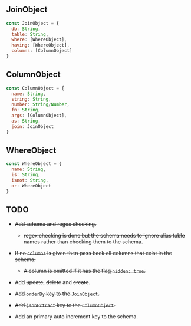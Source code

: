 ## JoinObject                           
                                   
```js
const JoinObject = {                    
  db: String,                           
  table: String,                        
  where: [WhereObject],                 
  having: [WhereObject],
  columns: [ColumnObject]               
}                                       
```

## ColumnObject                         
                                     
```js
const ColumnObject = {                  
  name: String,                         
  string: String,                         
  number: String/Number,                         
  fn: String,
  args: [ColumnObject],
  as: String,                           
  join: JoinObject
}
```

## WhereObject
                   
```js
const WhereObject = {
  name: String,
  is: String,
  isnot: String,
  or: WhereObject
}
```

## TODO

- ~~Add schema and regex checking.~~
  - ~~regex checking is done but the schema needs to ignore alias table names rather than checking them
  to the schema.~~

- ~~If no `columns` is given then pass back all columns that exist in the schema.~~
  - ~~A column is omitted if it has the flag `hidden: true`.~~

- Add ~~update~~, ~~delete~~ and ~~create~~.

- ~~Add `orderBy` key to the `JoinObject`.~~

- ~~Add `jsonExtract` key to the `ColumnObject`.~~

- Add an primary auto increment key to the schema.


